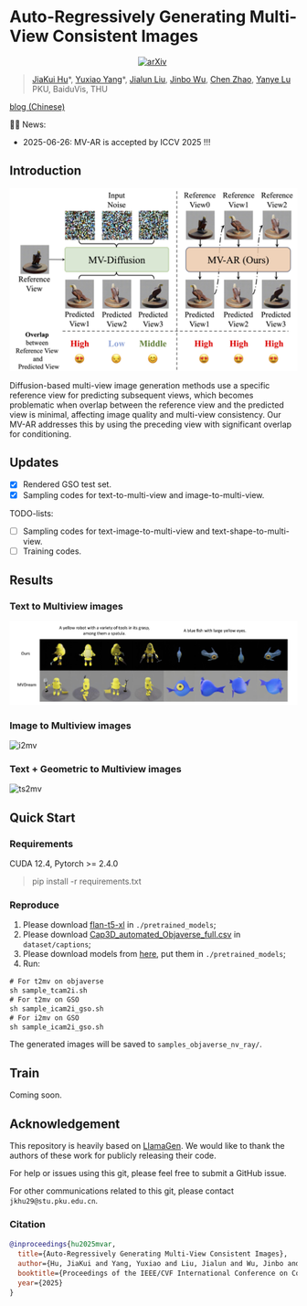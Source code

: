 # Auto-Regressively Generating Multi-View Consistent Images

<div align="center">

[![arXiv](https://img.shields.io/badge/arXiv%20paper-2506.18527-b31b1b.svg)](https://arxiv.org/abs/2506.18527)&nbsp; 
</div>

> [JiaKui Hu](https://jkhu29.github.io/)\*, [Yuxiao Yang](https://yuxiaoyang23.github.io/)\*, [Jialun Liu](https://scholar.google.com/citations?user=OkMMP2AAAAAJ), [Jinbo Wu](https://scholar.google.com/citations?user=9OecN2sAAAAJ), [Chen Zhao](), [Yanye Lu](https://scholar.google.com/citations?user=WSFToOMAAAAJ)
> <br>PKU, BaiduVis, THU<br>

[blog (Chinese)](https://blog.jongkhu.com/article/mvar)

🚀️🚀️ News:

- 2025-06-26: MV-AR is accepted by ICCV 2025 !!!

## Introduction

![overview](assets/MVAR_overview.png)

Diffusion-based multi-view image generation methods use a specific reference view for predicting subsequent views, which becomes problematic when overlap between the reference view and the predicted view is minimal, affecting image quality and multi-view consistency. Our MV-AR addresses this by using the preceding view with significant overlap for conditioning.

## Updates

- [x] Rendered GSO test set.
- [x] Sampling codes for text-to-multi-view and image-to-multi-view.

TODO-lists:

- [ ] Sampling codes for text-image-to-multi-view and text-shape-to-multi-view.
- [ ] Training codes.

## Results

### Text to Multiview images

![t2mv](assets/t2mv_compare.png)

### Image to Multiview images

![i2mv](assets/i2mv_compare.png)

### Text + Geometric to Multiview images

![ts2mv](assets/ts2mv_cases.png)

## Quick Start

### Requirements

CUDA 12.4, Pytorch >= 2.4.0

> pip install -r requirements.txt

### Reproduce

1. Please download [flan-t5-xl](https://huggingface.co/google/flan-t5-xl) in `./pretrained_models`;
2. Please download [Cap3D_automated_Objaverse_full.csv](https://huggingface.co/datasets/tiange/Cap3D/blob/main/Cap3D_automated_Objaverse_full.csv) in `dataset/captions`;
3. Please download models from [here](https://drive.google.com/drive/folders/1ubPgpTGw2x6LLqBIOln5I_NSEL28SzGI?usp=sharing), put them in `./pretrained_models`;
4. Run:

```shell
# For t2mv on objaverse
sh sample_tcam2i.sh
# For t2mv on GSO
sh sample_icam2i_gso.sh
# For i2mv on GSO
sh sample_icam2i_gso.sh
```

The generated images will be saved to `samples_objaverse_nv_ray/`.

## Train

Coming soon.

## Acknowledgement

This repository is heavily based on [LlamaGen](https://github.com/FoundationVision/LlamaGen). We would like to thank the authors of these work for publicly releasing their code.

For help or issues using this git, please feel free to submit a GitHub issue.

For other communications related to this git, please contact `jkhu29@stu.pku.edu.cn`.

### Citation

```bibtex
@inproceedings{hu2025mvar,
  title={Auto-Regressively Generating Multi-View Consistent Images},
  author={Hu, JiaKui and Yang, Yuxiao and Liu, Jialun and Wu, Jinbo and Zhao, Chen and Lu, Yanye},
  booktitle={Proceedings of the IEEE/CVF International Conference on Computer Vision},
  year={2025}
}
```
